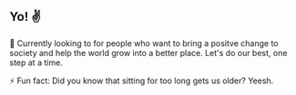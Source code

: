 ## Yo! ✌️

👯 Currently looking to for people who want to bring a positve change to society and help the world grow into a better place. Let's do our best, one step at a time.

⚡ Fun fact: Did you know that sitting for too long gets us older? Yeesh.
<!--
**amentos02/amentos02** is a ✨ _special_ ✨ repository because its `README.md` (this file) appears on your GitHub profile.

Here are some ideas to get you started:

- 🔭 I’m currently working on ...
- 🌱 I’m currently learning ...
- 👯 I’m looking to collaborate on ...
- 🤔 I’m looking for help with ...
- 💬 Ask me about ...
- 📫 How to reach me: ...
- 😄 Pronouns: ...
- ⚡ Fun fact: ...
-->
